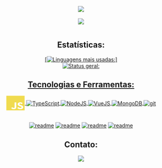 
<div align="center">
  <p><img src="https://readme-typing-svg.demolab.com/?lines=<Error/>%20&font=Fira%20Code&center=true&width=440&height=45&color=white&vCenter=true&size=22&pause=3000"</p>
  <p><img src="https://readme-typing-svg.demolab.com/?lines=.%20.%20.%20&font=Fira%20Code&center=true&width=440&height=45&color=white&vCenter=true&size=22&pause=3000"</p>
  <h1></h1>
</div>

<div align="center">
  <h2>Estatísticas:</h2>
  <a href="https://github.com/Guallter">
    
  [![Linguagens mais usadas:](https://github-readme-stats.vercel.app/api/top-langs/?username=GualterAlbino&layout=compact&langs_count=10&theme=github_dark)] 
  <br>
  ![Status geral:](https://github-readme-stats.vercel.app/api?username=GualterAlbino&show_icons=true&theme=github_dark)
  <br>
</div>
  
<div align="center" style="display: inline_block"> 
  <h2>Tecnologias e Ferramentas:</h2>
  <img align="center" alt="Js" height="40" width="50" src="https://raw.githubusercontent.com/devicons/devicon/master/icons/javascript/javascript-plain.svg">
  <img align="center" alt="TypeScript" height="40" width="50" src="https://cdn.jsdelivr.net/gh/devicons/devicon/icons/typescript/typescript-original.svg" />
  <img align="center" alt="NodeJS" height="40" width="50" src="https://cdn.jsdelivr.net/gh/devicons/devicon/icons/nodejs/nodejs-original.svg">
  <img align="center" alt="VueJS" height="40" width="50" src="https://cdn.jsdelivr.net/gh/devicons/devicon/icons/vuejs/vuejs-original.svg" />
  <img align="center" alt="MongoDB" height="40" width="50" src="https://cdn.jsdelivr.net/gh/devicons/devicon/icons/mongodb/mongodb-original.svg">
  <img align="center" alt="git"  height="40" width="50" src="https://cdn.jsdelivr.net/gh/devicons/devicon/icons/git/git-original.svg" />
</div>
<br>
<div align="center" heigth="40" width="50">
  
 [![readme](https://github-readme-stats.vercel.app/api/pin/?username=GualterAlbino&repo=OneBitCode&theme=react)](https://github.com/GualterAlbino/OneBitCode)
 [![readme](https://github-readme-stats.vercel.app/api/pin/?username=GualterAlbino&repo=ChatBot&theme=react)](https://github.com/GualterAlbino/ChatBot)
 [![readme](https://github-readme-stats.vercel.app/api/pin/?username=GualterAlbino&repo=GualterAlbino&theme=react)](https://github.com/GualterAlbino/Evernote)
 [![readme](https://github-readme-stats.vercel.app/api/pin/?username=GualterAlbino&repo=GualterAlbino&theme=react)](https://github.com/GualterAlbino/GualterAlbino)
  
</div>
 <!--[!Snake animation](https://github.com/GualterAlbino/GualterAlbino/blob/output/github-contribution-grid-snake.svg)-->

  
<div align="center">
  <h2>Contato:</h2>
  <a href="https://www.linkedin.com/in/gualter-albino-139851204/" target="_blank"><img src="https://img.shields.io/badge/-LinkedIn-%230077B5?style=for-the-badge&logo=linkedin&logoColor=white" target="_blank"></a>
</div> 

                                                                                                                            

 
